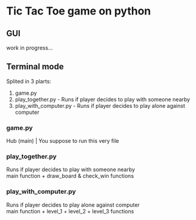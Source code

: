 # Tic Tac Toe game on python

## GUI

work in progress...

## Terminal mode
Splited in 3 plarts:
1. game.py
2. play_together.py - Runs if player decides to play with someone nearby
3. play_with_computer.py - Runs if player decides to play alone against computer

### game.py
Hub (main) | You suppose to run this very file

###  play_together.py
Runs if player decides to play with someone nearby  
main function + draw_board & check_win functions  

### play_with_computer.py
Runs if player decides to play alone against computer  
main function + level_1 + level_2 + level_3 functions  
